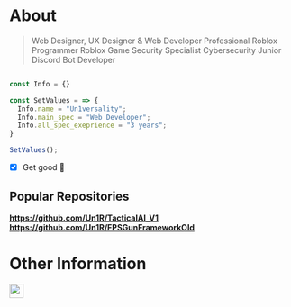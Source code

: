 # About

> Web Designer, UX Designer & Web Developer
> Professional Roblox Programmer
> Roblox Game Security Specialist
> Cybersecurity Junior
> Discord Bot Developer



```js

const Info = {}

const SetValues = => {
  Info.name = "Un1versality";
  Info.main_spec = "Web Developer";
  Info.all_spec_exeprience = "3 years";
}

SetValues();

```
- [x] Get good :tada:

## Popular Repositories
**https://github.com/Un1R/TacticalAI_V1**
**https://github.com/Un1R/FPSGunFrameworkOld**

# Other Information
[<img src="https://s18955.pcdn.co/wp-content/uploads/2018/02/github.png" width="25"/>](https://github.com/user/repository/subscription)
